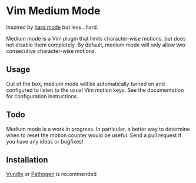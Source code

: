 Vim Medium Mode
==========
Inspired by [hard mode](https://github.com/wikitopian/hardmode) but less...hard.

Medium mode is a Vim plugin that limits character-wise motions, but does not disable
them completely.  By default, medium mode will only allow two consecutive character-wise motions.

Usage
-----
Out of the box, medium mode will be automatically turned on and configured to
listen to the usual Vim motion keys.  See the documentation for configuration
instructions.

Todo
----
Medium mode is a work in progress.  In particular, a better way to determine when
to reset the motion counter would be useful.  Send a pull request if you have any
ideas or bugfixes!

Installation
------------
[Vundle](https://github.com/gmarik/vundle) or [Pathogen](https://github.com/tpope/vim-pathogen) is recommended
